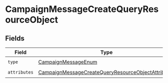 # CampaignMessageCreateQueryResourceObject


## Fields

| Field                                                                                                                               | Type                                                                                                                                | Required                                                                                                                            | Description                                                                                                                         |
| ----------------------------------------------------------------------------------------------------------------------------------- | ----------------------------------------------------------------------------------------------------------------------------------- | ----------------------------------------------------------------------------------------------------------------------------------- | ----------------------------------------------------------------------------------------------------------------------------------- |
| `type`                                                                                                                              | [CampaignMessageEnum](../../models/components/CampaignMessageEnum.md)                                                               | :heavy_check_mark:                                                                                                                  | N/A                                                                                                                                 |
| `attributes`                                                                                                                        | [CampaignMessageCreateQueryResourceObjectAttributes](../../models/components/CampaignMessageCreateQueryResourceObjectAttributes.md) | :heavy_check_mark:                                                                                                                  | N/A                                                                                                                                 |